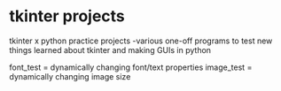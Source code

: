 # tkinter projects
tkinter x python practice projects
-various one-off programs to test new things learned about tkinter and making GUIs in python

font_test = dynamically changing font/text properties
image_test = dynamically changing image size
